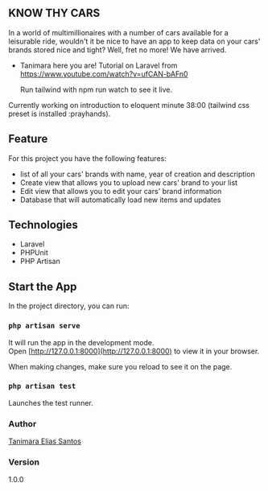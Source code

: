## KNOW THY CARS

In a world of multimillionaires with a number of cars available for a leisurable ride, wouldn't it be nice to have an app to keep data on your cars' brands stored nice and tight? Well, fret no more! We have arrived.


-   Tanimara here you are!
    Tutorial on Laravel from https://www.youtube.com/watch?v=ufCAN-bAFn0

    Run tailwind with npm run watch to see it live.

Currently working on introduction to eloquent minute 38:00 (tailwind css preset is installed :prayhands).

## Feature

For this project you have the following features:

-   list of all your cars' brands with name, year of creation and description
-   Create view that allows you to upload new cars' brand to your list
-   Edit view that allows you to edit your cars' brand information
-   Database that will automatically load new items and updates

## Technologies

-   Laravel
-   PHPUnit
-   PHP Artisan

## Start the App

In the project directory, you can run:

### `php artisan serve`

It will run the app in the development mode.\
Open [http://127.0.0.1:8000](http://127.0.0.1:8000) to view it in your browser.

When making changes, make sure you reload to see it on the page.

### `php artisan test`

Launches the test runner. 

### Author

[Tanimara Elias Santos](https://github.com/tanimaraeliassantos)

### Version

1.0.0


